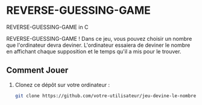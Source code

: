 # REVERSE-GUESSING-GAME
REVERSE-GUESSING-GAME in C



REVERSE-GUESSING-GAME ! Dans ce jeu, vous pouvez choisir un nombre que l'ordinateur devra deviner. 
L'ordinateur essaiera de deviner le nombre en affichant chaque supposition et le temps qu'il a mis pour le trouver.

## Comment Jouer

1. Clonez ce dépôt sur votre ordinateur :
   ```bash
   git clone https://github.com/votre-utilisateur/jeu-devine-le-nombre.git
